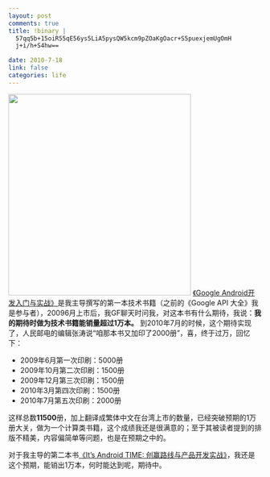 ```yaml
--- 
layout: post
comments: true
title: !binary |
  57qq5b+15oiR55qE56ys5LiA5pysQW5kcm9pZOaKgOacr+S5puexjemUgOmH
  j+i/h+S4hw==

date: 2010-7-18
link: false
categories: life
---
```

<img class="alignnone" title="book1" src="http://lh5.ggpht.com/_GiZR7A3zZ6s/Sia-Kho8JgI/AAAAAAAAEQc/UFMp_3V_etA/s400/google_android.jpg" alt="" width="363" height="400" />
<a href="http://iceskysl.1sters.com/?p=472"> 《Google Android开发入门与实战》</a>是我主导撰写的第一本技术书籍（之前的《Google API 大全》我是参与者），20096月上市后，我GF聊天时问我，对这本书有什么期待，我说：<strong>我的期待时做为技术书籍能销量超过1万本。</strong>
到2010年7月的时候，这个期待实现了，人民邮电的编辑张涛说“咱那本书又加印了2000册”，喜，终于过万，回忆下：
<ul>
	<li>2009年6月第一次印刷：5000册</li>
	<li>2009年10月第二次印刷：1500册</li>
	<li>2009年12月第三次印刷：1500册</li>
	<li>2010年3月第四次印刷：1500册</li>
	<li>2010年7月第五次印刷：2000册</li>
</ul>
这样总数<strong>11500</strong>册，加上翻译成繁体中文在台湾上市的数量，已经突破预期的1万册大关，做为一个计算类书籍，这个成绩我还是很满意的；至于其被读者提到的排版不精美，内容偏简单等问题，也是在预期之中的。

对于我主导的第二本书<a href="http://iceskysl.1sters.com/?p=749">《It’s Android TIME: 创赢路线与产品开发实战》</a>，我还是这个预期，能销出1万本，何时能达到呢，期待中。
